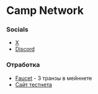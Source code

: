 # Camp Network
### Socials
- [X](https://x.com/campnetworkxyz)
- [Discord](https://discord.com/invite/campnetwork)

### Отработка
- [Faucet](https://faucet.campnetwork.xyz/) - 3 транзы в мейннете
- [Сайт тестнета](https://testnet.campnetwork.xyz/)
